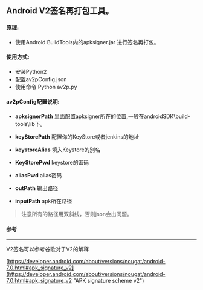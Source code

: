 ## Android V2签名再打包工具。


#### 原理:
- 使用Android BuildTools内的apksigner.jar 进行签名再打包。
	

#### 使用方式:
- 安装Python2
- 配置av2pConfig.json
- 使用命令 Python av2p.py

#### av2pConfig配置说明:

- **apksignerPath** 里面配置apksigner所在的位置,一般在androidSDK\build-tools\lib下。

- **keyStorePath** 配置你的KeyStore或者jenkins的地址

- **keystoreAlias** 填入Keystore的别名

- **KeyStorePwd** keystore的密码

- **aliasPwd** alias密码

- **outPath** 输出路径

- **inputPath** apk所在路径

> 注意所有的路径用双斜线，否则json会出问题。

#### 参考



----------
V2签名可以参考谷歌对于V2的解释

[https://developer.android.com/about/versions/nougat/android-7.0.html#apk_signature_v2](https://developer.android.com/about/versions/nougat/android-7.0.html#apk_signature_v2 "APK signature scheme v2")